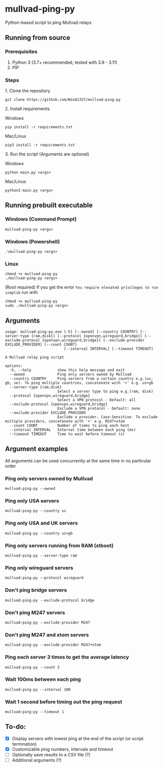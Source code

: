 # mullvad-ping-py
Python-based script to ping Mullvad relays

## Running from source

### Prerequisites
1. Python 3 (3.7+ recommended, tested with 3.8 - 3.11)
2. PIP

### Steps
1\. Clone the repository

```git clone https://github.com/Wind1337/mullvad-ping-py```

2\. Install requirements

Windows

```pip install -r requirements.txt```

Mac/Linux

```pip3 install -r requirements.txt```

3\. Run the script (Arguments are optional)

Windows

```python main.py <args>```

Mac/Linux

```python3 main.py <args>```

## Running prebuilt executable

### Windows (Command Prompt)
```
mullvad-ping-py <args>
```

### Windows (Powershell)
```
.\mullvad-ping-py <args>
```

### Linux
```
chmod +x mullvad-ping-py
./mullvad-ping-py <args>
```
(Root required)
If you get the error ```You require elevated privileges to run icmplib``` run with
```
chmod +x mullvad-ping-py
sudo ./mullvad-ping-py <args>
```

## Arguments
```
usage: mullvad-ping-py.exe [-h] [--owned] [--country COUNTRY] [--server-type {ram,disk}] [--protocol {openvpn,wireguard,bridge}] [--exclude-protocol {openvpn,wireguard,bridge}] [--exclude-provider EXCLUDE_PROVIDER] [--count COUNT]
                           [--interval INTERVAL] [--timeout TIMEOUT]

A Mullvad relay ping script

options:
  -h, --help            show this help message and exit
  --owned               Ping only servers owned by Mullvad
  --country COUNTRY     Ping servers from a certain country e.g.(us, gb, se). To ping multiple countries, concatenate with '+' e.g. us+gb
  --server-type {ram,disk}
                        Select a server type to ping e.g.(ram, disk)
  --protocol {openvpn,wireguard,bridge}
                        Select a VPN protocol - Default: all
  --exclude-protocol {openvpn,wireguard,bridge}
                        Exclude a VPN protocol - Default: none
  --exclude-provider EXCLUDE_PROVIDER
                        Exclude a provider. Case-Sensitive. To exclude multiple providers, concatenate with '+' e.g. M247+xtom
  --count COUNT         Number of times to ping each host
  --interval INTERVAL   Interval time between each ping (ms)
  --timeout TIMEOUT     Time to wait before timeout (s)
```

## Argument examples
All arguments can be used concurrently at the same time in no particular order

### Ping only servers owned by Mullvad
```
mullvad-ping-py --owned
```

### Ping only USA servers
```
mullvad-ping-py --country us
```

### Ping only USA and UK servers
```
mullvad-ping-py --country us+gb
```

### Ping only servers running from RAM (stboot)
```
mullvad-ping-py --server-type ram
```

### Ping only wireguard servers
```
mullvad-ping-py --protocol wireguard
```

### Don't ping bridge servers
```
mullvad-ping-py --exclude-protocol bridge
```

### Don't ping M247 servers
```
mullvad-ping-py --exclude-provider M247
```

### Don't ping M247 and xtom servers
```
mullvad-ping-py --exclude-provider M247+xtom
```

### Ping each server 3 times to get the average latency
```
mullvad-ping-py --count 3
```

### Wait 100ms between each ping
```
mullvad-ping-py --interval 100
```

### Wait 1 second before timing out the ping request
```
mullvad-ping-py --timeout 1
```

## To-do:
- [x] Display servers with lowest ping at the end of the script (or script termination)
- [x] Customizable ping numbers, intervals and timeout
- [ ] Optionally save results to a CSV file (?)
- [ ] Additional arguments (?)